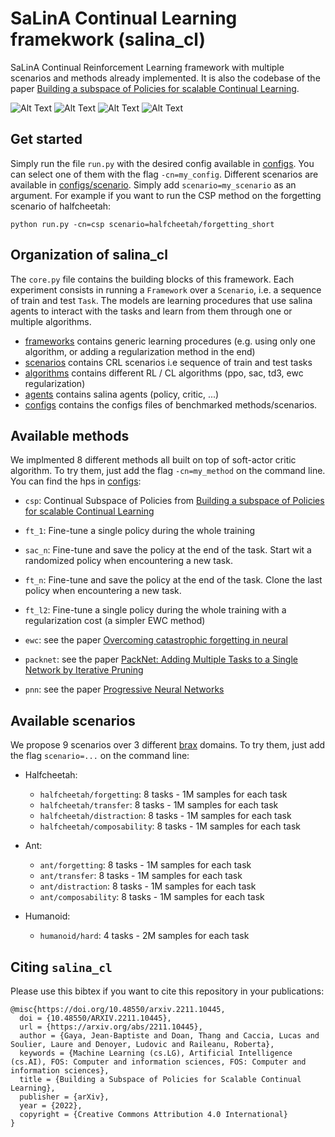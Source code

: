 # SaLinA Continual Learning framekwork (salina_cl)
SaLinA Continual Reinforcement Learning framework with multiple scenarios and methods already implemented. It is also the codebase of the paper [Building a subspace of Policies for scalable Continual Learning](https://arxiv.org/abs/2110.07910). 

![Alt Text](salina/salina_cl/assets/forgetting.gif)
![Alt Text](salina/salina_cl/assets/transfer.gif)
![Alt Text](salina/salina_cl/assets/distraction.gif)
![Alt Text](salina/salina_cl/assets/composability.gif)

## Get started
Simply run the file `run.py` with the desired config available in [configs](salina/salina_cl/configs/). You can select one of them with the flag `-cn=my_config`. Different scenarios are available in [configs/scenario](salina/salina_cl/configs/scenario/). Simply add `scenario=my_scenario` as an argument. For example if you want to run the CSP method on the forgetting scenario of halfcheetah:
 ```console
python run.py -cn=csp scenario=halfcheetah/forgetting_short
```

## Organization of salina_cl

The `core.py` file contains the building blocks of this framework. Each experiment consists in running a `Framework` over a `Scenario`, i.e. a sequence of train and test `Task`. The models are learning procedures that use salina agents to interact with the tasks and learn from them through one or multiple algorithms.

* [frameworks](crl/frameworks/) contains generic learning procedures (e.g. using only one algorithm, or adding a regularization method in the end)
* [scenarios](crl/scenarios/) contains CRL scenarios i.e sequence of train and test tasks
* [algorithms](crl/algorithms/) contains different RL / CL algorithms (ppo, sac, td3, ewc regularization)
* [agents](crl/agents/) contains salina agents (policy, critic, ...)
* [configs](crl/configs/) contains the configs files of benchmarked methods/scenarios.


## Available methods

We implmented 8 different methods all built on top of soft-actor critic algorithm. To try them, just add the flag `-cn=my_method` on the command line. You can find the hps in [configs](crl/configs):

* `csp`: Continual Subspace of Policies from [Building a subspace of Policies for scalable Continual Learning](https://arxiv.org/abs/2110.07910)

* `ft_1`: Fine-tune a single policy during the whole training
* `sac_n`: Fine-tune and save the policy at the end of the task. Start wit  a randomized policy when encountering a new task.
* `ft_n`: Fine-tune and save the policy at the end of the task. Clone the last policy when encountering a new task.
* `ft_l2`: Fine-tune a single policy during the whole training with a regularization cost (a simpler EWC method)
* `ewc`: see the paper [Overcoming catastrophic forgetting in neural](https://arxiv.org/pdf/1612.00796.pdf)
* `packnet`: see the paper [PackNet: Adding Multiple Tasks to a Single Network by Iterative Pruning](https://arxiv.org/pdf/1711.05769.pdf)
* `pnn`: see the paper [Progressive Neural Networks](https://arxiv.org/pdf/1606.04671.pdf)

## Available scenarios

We propose 9 scenarios over 3 different [brax](https://github.com/google/brax) domains. To try them, just add the flag `scenario=...` on the command line:

* Halfcheetah:
    * `halfcheetah/forgetting`: 8 tasks - 1M samples for each task
    * `halfcheetah/transfer`: 8 tasks - 1M samples for each task
    * `halfcheetah/distraction`: 8 tasks - 1M samples for each task
    * `halfcheetah/composability`: 8 tasks - 1M samples for each task

* Ant:
    * `ant/forgetting`: 8 tasks - 1M samples for each task
    * `ant/transfer`: 8 tasks - 1M samples for each task
    * `ant/distraction`: 8 tasks - 1M samples for each task
    * `ant/composability`: 8 tasks - 1M samples for each task

* Humanoid:
    * `humanoid/hard`: 4 tasks - 2M samples for each task

## Citing `salina_cl`

Please use this bibtex if you want to cite this repository in your publications:

```
@misc{https://doi.org/10.48550/arxiv.2211.10445,
  doi = {10.48550/ARXIV.2211.10445},
  url = {https://arxiv.org/abs/2211.10445},
  author = {Gaya, Jean-Baptiste and Doan, Thang and Caccia, Lucas and Soulier, Laure and Denoyer, Ludovic and Raileanu, Roberta},
  keywords = {Machine Learning (cs.LG), Artificial Intelligence (cs.AI), FOS: Computer and information sciences, FOS: Computer and information sciences},
  title = {Building a Subspace of Policies for Scalable Continual Learning},
  publisher = {arXiv},
  year = {2022},
  copyright = {Creative Commons Attribution 4.0 International}
}
```